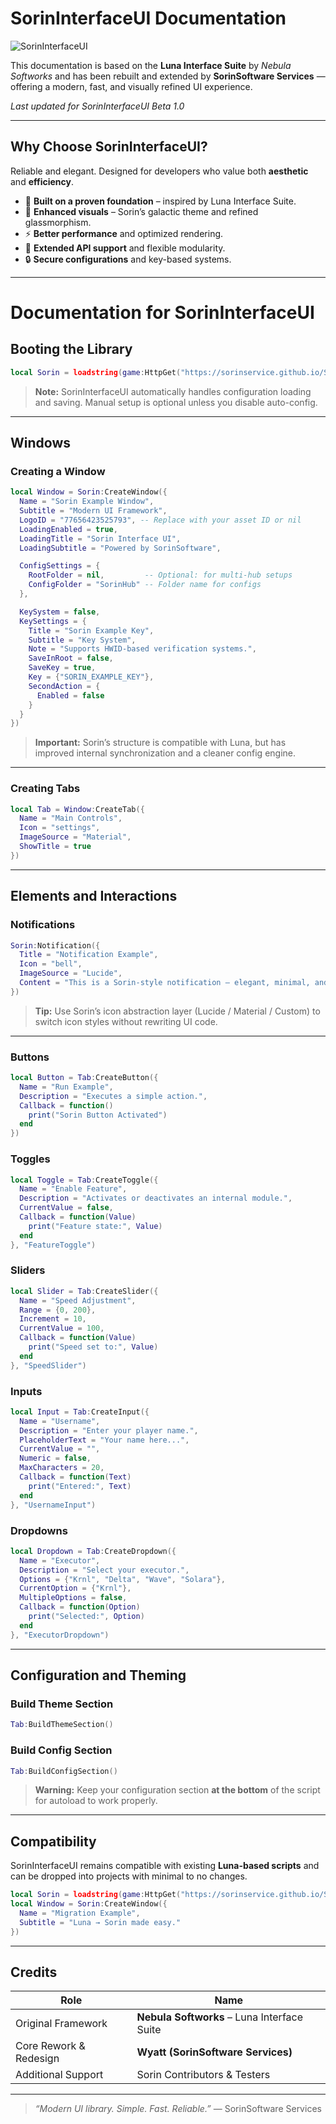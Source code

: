 # SorinInterfaceUI Documentation
![SorinInterfaceUI](https://raw.githubusercontent.com/sorinservice/SorinInterfaceUI-Docs/main/static/img/SorinInterfaceUI-Banner.jpg)

This documentation is based on the **Luna Interface Suite** by *Nebula Softworks* and has been rebuilt and extended by **SorinSoftware Services** — offering a modern, fast, and visually refined UI experience.

_Last updated for SorinInterfaceUI Beta 1.0_

---

## Why Choose SorinInterfaceUI?

Reliable and elegant. Designed for developers who value both **aesthetic** and **efficiency**.

- 🧩 **Built on a proven foundation** – inspired by Luna Interface Suite.  
- 🎨 **Enhanced visuals** – Sorin’s galactic theme and refined glassmorphism.  
- ⚡ **Better performance** and optimized rendering.  
- 🔧 **Extended API support** and flexible modularity.  
- 🔒 **Secure configurations** and key-based systems.

---

# Documentation for SorinInterfaceUI

## Booting the Library
```lua
local Sorin = loadstring(game:HttpGet("https://sorinservice.github.io/SorinInterfaceUI/main.lua", true))()
```
> **Note:** SorinInterfaceUI automatically handles configuration loading and saving. Manual setup is optional unless you disable auto-config.

---

## Windows

### Creating a Window
```lua
local Window = Sorin:CreateWindow({
  Name = "Sorin Example Window",
  Subtitle = "Modern UI Framework",
  LogoID = "77656423525793", -- Replace with your asset ID or nil
  LoadingEnabled = true,
  LoadingTitle = "Sorin Interface UI",
  LoadingSubtitle = "Powered by SorinSoftware",

  ConfigSettings = {
    RootFolder = nil,         -- Optional: for multi-hub setups
    ConfigFolder = "SorinHub" -- Folder name for configs
  },

  KeySystem = false,
  KeySettings = {
    Title = "Sorin Example Key",
    Subtitle = "Key System",
    Note = "Supports HWID-based verification systems.",
    SaveInRoot = false,
    SaveKey = true,
    Key = {"SORIN_EXAMPLE_KEY"},
    SecondAction = {
      Enabled = false
    }
  }
})
```
> **Important:** Sorin’s structure is compatible with Luna, but has improved internal synchronization and a cleaner config engine.

---

### Creating Tabs
```lua
local Tab = Window:CreateTab({
  Name = "Main Controls",
  Icon = "settings",
  ImageSource = "Material",
  ShowTitle = true
})
```

---

## Elements and Interactions

### Notifications
```lua
Sorin:Notification({
  Title = "Notification Example",
  Icon = "bell",
  ImageSource = "Lucide",
  Content = "This is a Sorin-style notification — elegant, minimal, and fast."
})
```
> **Tip:** Use Sorin’s icon abstraction layer (Lucide / Material / Custom) to switch icon styles without rewriting UI code.

---

### Buttons
```lua
local Button = Tab:CreateButton({
  Name = "Run Example",
  Description = "Executes a simple action.",
  Callback = function()
    print("Sorin Button Activated")
  end
})
```

### Toggles
```lua
local Toggle = Tab:CreateToggle({
  Name = "Enable Feature",
  Description = "Activates or deactivates an internal module.",
  CurrentValue = false,
  Callback = function(Value)
    print("Feature state:", Value)
  end
}, "FeatureToggle")
```

### Sliders
```lua
local Slider = Tab:CreateSlider({
  Name = "Speed Adjustment",
  Range = {0, 200},
  Increment = 10,
  CurrentValue = 100,
  Callback = function(Value)
    print("Speed set to:", Value)
  end
}, "SpeedSlider")
```

### Inputs
```lua
local Input = Tab:CreateInput({
  Name = "Username",
  Description = "Enter your player name.",
  PlaceholderText = "Your name here...",
  CurrentValue = "",
  Numeric = false,
  MaxCharacters = 20,
  Callback = function(Text)
    print("Entered:", Text)
  end
}, "UsernameInput")
```

### Dropdowns
```lua
local Dropdown = Tab:CreateDropdown({
  Name = "Executor",
  Description = "Select your executor.",
  Options = {"Krnl", "Delta", "Wave", "Solara"},
  CurrentOption = {"Krnl"},
  MultipleOptions = false,
  Callback = function(Option)
    print("Selected:", Option)
  end
}, "ExecutorDropdown")
```

---

## Configuration and Theming

### Build Theme Section
```lua
Tab:BuildThemeSection()
```

### Build Config Section
```lua
Tab:BuildConfigSection()
```
> **Warning:** Keep your configuration section **at the bottom** of the script for autoload to work properly.

---

## Compatibility

SorinInterfaceUI remains compatible with existing **Luna-based scripts** and can be dropped into projects with minimal to no changes.

```lua
local Sorin = loadstring(game:HttpGet("https://sorinservice.github.io/SorinInterfaceUI/main.lua"))()
local Window = Sorin:CreateWindow({
  Name = "Migration Example",
  Subtitle = "Luna → Sorin made easy."
})
```

---

## Credits

| Role | Name |
|------|------|
| Original Framework | **Nebula Softworks** – Luna Interface Suite |
| Core Rework & Redesign | **Wyatt (SorinSoftware Services)** |
| Additional Support | Sorin Contributors & Testers |

---

> *“Modern UI library. Simple. Fast. Reliable.”* — SorinSoftware Services
